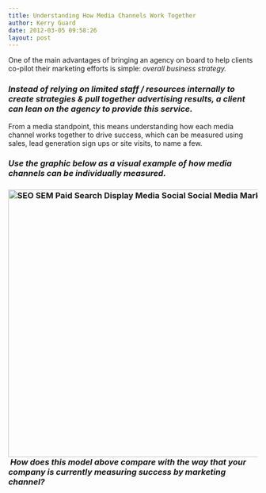 ```yaml
---
title: Understanding How Media Channels Work Together
author: Kerry Guard
date: 2012-03-05 09:58:26
layout: post
---
```

One of the main advantages of bringing an agency on board to help clients co-pilot their marketing efforts is simple: <em>overall business strategy.</em>
<h3><em>Instead of relying on limited staff / resources internally to create strategies &amp; pull together advertising results, a client can lean on the agency to provide this service.</em></h3>
From a media standpoint, this means understanding how each media channel works together to drive success, which can be measured using sales, lead generation sign ups or site visits, to name a few.
<h3><em>Use the graphic below as a visual example of how media channels can be individually measured.</em></h3>
<h3><img class="aligncenter size-full wp-image-745" title="Media Mix" src="http://mkgmediagroup.com/wp-content/uploads/2012/03/Media-Mix.jpg" alt="SEO SEM Paid Search Display Media Social Social Media Marketing Mobile" width="720" height="540" /> <em>How does this model above compare with the way that your company is currently measuring success by marketing channel?</em></h3>
